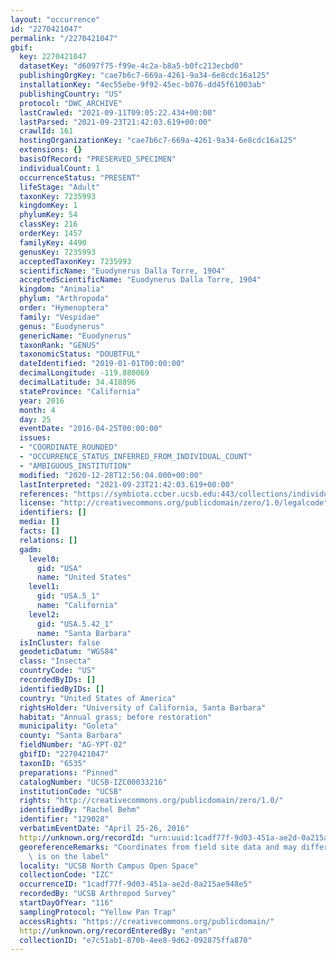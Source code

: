 ```yaml
---
layout: "occurrence"
id: "2270421047"
permalink: "/2270421047"
gbif:
  key: 2270421047
  datasetKey: "d6097f75-f99e-4c2a-b8a5-b0fc213ecbd0"
  publishingOrgKey: "cae7b6c7-669a-4261-9a34-6e8cdc16a125"
  installationKey: "4ec55ebe-9f92-45ec-b076-dd45f61003ab"
  publishingCountry: "US"
  protocol: "DWC_ARCHIVE"
  lastCrawled: "2021-09-11T09:05:22.434+00:00"
  lastParsed: "2021-09-23T21:42:03.619+00:00"
  crawlId: 161
  hostingOrganizationKey: "cae7b6c7-669a-4261-9a34-6e8cdc16a125"
  extensions: {}
  basisOfRecord: "PRESERVED_SPECIMEN"
  individualCount: 1
  occurrenceStatus: "PRESENT"
  lifeStage: "Adult"
  taxonKey: 7235993
  kingdomKey: 1
  phylumKey: 54
  classKey: 216
  orderKey: 1457
  familyKey: 4490
  genusKey: 7235993
  acceptedTaxonKey: 7235993
  scientificName: "Euodynerus Dalla Torre, 1904"
  acceptedScientificName: "Euodynerus Dalla Torre, 1904"
  kingdom: "Animalia"
  phylum: "Arthropoda"
  order: "Hymenoptera"
  family: "Vespidae"
  genus: "Euodynerus"
  genericName: "Euodynerus"
  taxonRank: "GENUS"
  taxonomicStatus: "DOUBTFUL"
  dateIdentified: "2019-01-01T00:00:00"
  decimalLongitude: -119.880069
  decimalLatitude: 34.418896
  stateProvince: "California"
  year: 2016
  month: 4
  day: 25
  eventDate: "2016-04-25T00:00:00"
  issues:
  - "COORDINATE_ROUNDED"
  - "OCCURRENCE_STATUS_INFERRED_FROM_INDIVIDUAL_COUNT"
  - "AMBIGUOUS_INSTITUTION"
  modified: "2020-12-28T12:56:04.000+00:00"
  lastInterpreted: "2021-09-23T21:42:03.619+00:00"
  references: "https://symbiota.ccber.ucsb.edu:443/collections/individual/index.php?occid=129028"
  license: "http://creativecommons.org/publicdomain/zero/1.0/legalcode"
  identifiers: []
  media: []
  facts: []
  relations: []
  gadm:
    level0:
      gid: "USA"
      name: "United States"
    level1:
      gid: "USA.5_1"
      name: "California"
    level2:
      gid: "USA.5.42_1"
      name: "Santa Barbara"
  isInCluster: false
  geodeticDatum: "WGS84"
  class: "Insecta"
  countryCode: "US"
  recordedByIDs: []
  identifiedByIDs: []
  country: "United States of America"
  rightsHolder: "University of California, Santa Barbara"
  habitat: "Annual grass; before restoration"
  municipality: "Goleta"
  county: "Santa Barbara"
  fieldNumber: "AG-YPT-02"
  gbifID: "2270421047"
  taxonID: "6535"
  preparations: "Pinned"
  catalogNumber: "UCSB-IZC00033216"
  institutionCode: "UCSB"
  rights: "http://creativecommons.org/publicdomain/zero/1.0/"
  identifiedBy: "Rachel Behm"
  identifier: "129028"
  verbatimEventDate: "April 25-26, 2016"
  http://unknown.org/recordId: "urn:uuid:1cadf77f-9d03-451a-ae2d-0a215ae948e5"
  georeferenceRemarks: "Coordinates from field site data and may differ from what\
    \ is on the label"
  locality: "UCSB North Campus Open Space"
  collectionCode: "IZC"
  occurrenceID: "1cadf77f-9d03-451a-ae2d-0a215ae948e5"
  recordedBy: "UCSB Arthropod Survey"
  startDayOfYear: "116"
  samplingProtocol: "Yellow Pan Trap"
  accessRights: "https://creativecommons.org/publicdomain/"
  http://unknown.org/recordEnteredBy: "entan"
  collectionID: "e7c51ab1-870b-4ee8-9d62-092875ffa870"
---
```

